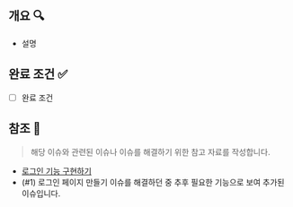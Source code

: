 ## 개요 🔍

- 설명

## 완료 조건 ✅

- [ ] 완료 조건

## 참조 📎

> 해당 이슈와 관련된 이슈나 이슈를 해결하기 위한 참고 자료를 작성합니다.

- [로그인 기능 구현하기](https://github.com/boostcamp-2020/)
- (#1) 로그인 페이지 만들기 이슈를 해결하던 중 추후 필요한 기능으로 보여 추가된 이슈입니다.

